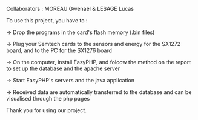 Collaborators : MOREAU Gwenaël & LESAGE Lucas

To use this project, you have to :

-> Drop the programs in the card's flash memory (.bin files)

-> Plug your Semtech cards to the sensors and energy for the SX1272 board, and to the PC for the SX1276 board

-> On the computer, install EasyPHP, and foloow the method on the report to set up the database and the apache server

-> Start EasyPHP's servers and the java application

-> Received data are automatically transferred to the database and can be visualised through the php pages

Thank you for using our project.